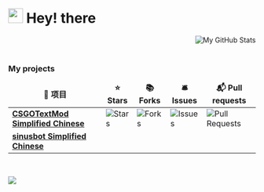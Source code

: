 <h1><img src="https://emojis.slackmojis.com/emojis/images/1531849430/4246/blob-sunglasses.gif?1531849430" width="30"/> Hey! there</h1>

<a href="https://github.com/hexgu#gh-dark-mode-only">
  <img src="https://github-readme-stats.vercel.app/api?username=hexgu" align="right" alt="My GitHub Stats" />
</a>

<br>


<!--START_SECTION:waka-->
<!--END_SECTION:waka-->

<br>



<h3>My projects</h3>
<table>
  <thead align="center">
    <tr border: none;>
      <td><b>🎁 项目</b></td>
      <td><b>⭐ Stars</b></td>
      <td><b>📚 Forks</b></td>
      <td><b>🛎 Issues</b></td>
      <td><b>📬 Pull requests</b></td>
    </tr>
  </thead>
  <tbody>
    <tr>
      <td><a href="https://github.com/hexgu/CSGOTextMod_Simplified-Chinese"><b>CSGOTextMod Simplified Chinese</b></a></td>
      <td><img alt="Stars" src="https://img.shields.io/github/stars/hexgu/CSGOTextMod_Simplified-Chinese?style=flat-square&labelColor=343b41"/></td>
      <td><img alt="Forks" src="https://img.shields.io/github/forks/hexgu/CSGOTextMod_Simplified-Chinese?style=flat-square&labelColor=343b41"/></td>
      <td><img alt="Issues" src="https://img.shields.io/github/issues/hexgu/CSGOTextMod_Simplified-Chinese?style=flat-square&labelColor=343b41"/></td>
      <td><img alt="Pull Requests" src="https://img.shields.io/github/issues-pr/hexgu/CSGOTextMod_Simplified-Chinese?style=flat-square&labelColor=343b41"/></td>
    </tr>
    <tr>
      <td><a href="https://forum.sinusbot.com/resources/%E7%AE%80%E4%BD%93%E4%B8%AD%E6%96%87-simplified-chinese-translation.520/"><b>sinusbot Simplified Chinese</b></a></td>
      <td></td>
      <td></td>
      <td></td>
      <td></td>
    </tr>
  </tbody>
</table>

<br>

![](https://komarev.com/ghpvc/?username=hexgu)
